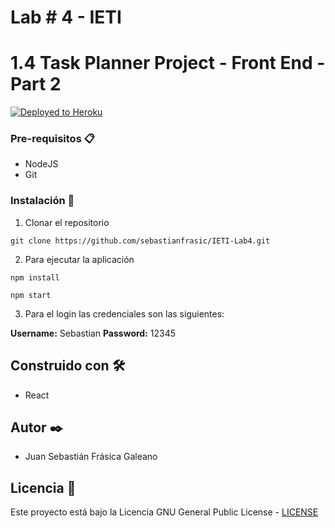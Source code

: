 # Lab # 4 - IETI
# 1.4 Task Planner Project - Front End - Part 2


[![Deployed to Heroku](https://www.herokucdn.com/deploy/button.png)](https://frasica-ieti-lab4.herokuapp.com/)

### Pre-requisitos 📋

* NodeJS
* Git



### Instalación 🔧

1. Clonar el repositorio

```
git clone https://github.com/sebastianfrasic/IETI-Lab4.git
```


2. Para ejecutar la aplicación

```
npm install
```


```
npm start
```



3. Para el login las credenciales son las siguientes:

**Username:** Sebastian
**Password:** 12345




## Construido con 🛠️

* React


## Autor ✒️

* Juan Sebastián Frásica Galeano

## Licencia 📄

Este proyecto está bajo la Licencia GNU General Public License - [LICENSE](LICENSE) 

